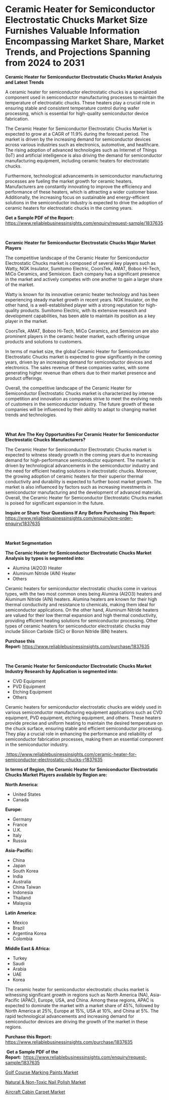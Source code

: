 <p><h1>Ceramic Heater for Semiconductor Electrostatic Chucks Market Size Furnishes Valuable Information Encompassing Market Share, Market Trends, and Projections Spanning from 2024 to 2031</h1></p><p><strong>Ceramic Heater for Semiconductor Electrostatic Chucks Market Analysis and Latest Trends</strong></p>
<p><p>A ceramic heater for semiconductor electrostatic chucks is a specialized component used in semiconductor manufacturing processes to maintain the temperature of electrostatic chucks. These heaters play a crucial role in ensuring stable and consistent temperature control during wafer processing, which is essential for high-quality semiconductor device fabrication.</p><p>The Ceramic Heater for Semiconductor Electrostatic Chucks Market is expected to grow at a CAGR of 11.9% during the forecast period. The market is driven by the increasing demand for semiconductor devices across various industries such as electronics, automotive, and healthcare. The rising adoption of advanced technologies such as Internet of Things (IoT) and artificial intelligence is also driving the demand for semiconductor manufacturing equipment, including ceramic heaters for electrostatic chucks.</p><p>Furthermore, technological advancements in semiconductor manufacturing processes are fueling the market growth for ceramic heaters. Manufacturers are constantly innovating to improve the efficiency and performance of these heaters, which is attracting a wider customer base. Additionally, the increasing focus on sustainable and energy-efficient solutions in the semiconductor industry is expected to drive the adoption of ceramic heaters for electrostatic chucks in the coming years.</p></p>
<p><strong>Get a Sample PDF of the Report:&nbsp;</strong> <a href="https://www.reliablebusinessinsights.com/enquiry/request-sample/1837635">https://www.reliablebusinessinsights.com/enquiry/request-sample/1837635</a></p>
<p>&nbsp;</p>
<p><strong>Ceramic Heater for Semiconductor Electrostatic Chucks Major Market Players</strong></p>
<p><p>The competitive landscape of the Ceramic Heater for Semiconductor Electrostatic Chucks market is composed of several key players such as Watty, NGK Insulator, Sumitomo Electric, CoorsTek, AMAT, Boboo Hi-Tech, MiCo Ceramics, and Semixicon. Each company has a significant presence in the market and actively competes with one another to gain a larger share of the market.</p><p>Watty is known for its innovative ceramic heater technology and has been experiencing steady market growth in recent years. NGK Insulator, on the other hand, is a well-established player with a strong reputation for high-quality products. Sumitomo Electric, with its extensive research and development capabilities, has been able to maintain its position as a key player in the market.</p><p>CoorsTek, AMAT, Boboo Hi-Tech, MiCo Ceramics, and Semixicon are also prominent players in the ceramic heater market, each offering unique products and solutions to customers.</p><p>In terms of market size, the global Ceramic Heater for Semiconductor Electrostatic Chucks market is expected to grow significantly in the coming years, driven by an increasing demand for semiconductor devices and electronics. The sales revenue of these companies varies, with some generating higher revenue than others due to their market presence and product offerings.</p><p>Overall, the competitive landscape of the Ceramic Heater for Semiconductor Electrostatic Chucks market is characterized by intense competition and innovation as companies strive to meet the evolving needs of customers in the semiconductor industry. The future growth of these companies will be influenced by their ability to adapt to changing market trends and technologies.</p></p>
<p>&nbsp;</p>
<p><strong>What Are The Key Opportunities For Ceramic Heater for Semiconductor Electrostatic Chucks Manufacturers?</strong></p>
<p><p>The Ceramic Heater for Semiconductor Electrostatic Chucks market is expected to witness steady growth in the coming years due to increasing demand for high-performance semiconductor equipment. The market is driven by technological advancements in the semiconductor industry and the need for efficient heating solutions in electrostatic chucks. Moreover, the growing adoption of ceramic heaters for their superior thermal conductivity and durability is expected to further boost market growth. The market is also influenced by factors such as increasing investments in semiconductor manufacturing and the development of advanced materials. Overall, the Ceramic Heater for Semiconductor Electrostatic Chucks market is poised for significant expansion in the future.</p></p>
<p><strong>Inquire or Share Your Questions If Any Before Purchasing This Report:</strong> <a href="https://www.reliablebusinessinsights.com/enquiry/pre-order-enquiry/1837635">https://www.reliablebusinessinsights.com/enquiry/pre-order-enquiry/1837635</a></p>
<p>&nbsp;</p>
<p><strong>Market Segmentation</strong></p>
<p><strong>The Ceramic Heater for Semiconductor Electrostatic Chucks Market Analysis by types is segmented into:</strong></p>
<p><ul><li>Alumina (Al2O3) Heater</li><li>Aluminum Nitride (AlN) Heater</li><li>Others</li></ul></p>
<p><p>Ceramic heaters for semiconductor electrostatic chucks come in various types, with the two most common ones being Alumina (Al2O3) heaters and Aluminum Nitride (AlN) heaters. Alumina heaters are known for their high thermal conductivity and resistance to chemicals, making them ideal for semiconductor applications. On the other hand, Aluminum Nitride heaters are valued for their low thermal expansion and high thermal conductivity, providing efficient heating solutions for semiconductor processing. Other types of ceramic heaters for semiconductor electrostatic chucks may include Silicon Carbide (SiC) or Boron Nitride (BN) heaters.</p></p>
<p><strong>Purchase this Report:&nbsp;</strong><a href="https://www.reliablebusinessinsights.com/purchase/1837635">https://www.reliablebusinessinsights.com/purchase/1837635</a></p>
<p>&nbsp;</p>
<p><strong>The Ceramic Heater for Semiconductor Electrostatic Chucks Market Industry Research by Application is segmented into:</strong></p>
<p><ul><li>CVD Equipment</li><li>PVD Equipment</li><li>Etching Equipment</li><li>Others</li></ul></p>
<p><p>Ceramic heaters for semiconductor electrostatic chucks are widely used in various semiconductor manufacturing equipment applications such as CVD equipment, PVD equipment, etching equipment, and others. These heaters provide precise and uniform heating to maintain the desired temperature on the chuck surface, ensuring stable and efficient semiconductor processing. They play a crucial role in enhancing the performance and reliability of semiconductor fabrication processes, making them an essential component in the semiconductor industry.</p></p>
<p><a href="https://www.reliablebusinessinsights.com/ceramic-heater-for-semiconductor-electrostatic-chucks-r1837635">&nbsp;https://www.reliablebusinessinsights.com/ceramic-heater-for-semiconductor-electrostatic-chucks-r1837635</a></p>
<p><strong>In terms of Region, the Ceramic Heater for Semiconductor Electrostatic Chucks Market Players available by Region are:</strong></p>
<p>
    <p> <strong> North America: </strong>
        <ul>
            <li>United States</li>
            <li>Canada</li>
        </ul>
        </p> 
    <p> <strong> Europe: </strong>
        <ul>
            <li>Germany</li>
            <li>France</li>
            <li>U.K.</li>
            <li>Italy</li>
            <li>Russia</li>
        </ul>
        </p> 
    <p> <strong> Asia-Pacific: </strong>
        <ul>
            <li>China</li>
            <li>Japan</li>
            <li>South Korea</li>
            <li>India</li>
            <li>Australia</li>
            <li>China Taiwan</li>
            <li>Indonesia</li>
            <li>Thailand</li>
            <li>Malaysia</li>
        </ul>
        </p> 
    <p> <strong> Latin America: </strong>
        <ul>
            <li>Mexico</li>
            <li>Brazil</li>
            <li>Argentina Korea</li>
            <li>Colombia</li>
        </ul>
        </p> 
    <p> <strong> Middle East & Africa: </strong>
        <ul>
            <li>Turkey</li>
            <li>Saudi</li>
            <li>Arabia</li>
            <li>UAE</li>
            <li>Korea</li>
        </ul>
    </p>
    </p>
<p><p>The ceramic heater for semiconductor electrostatic chucks market is witnessing significant growth in regions such as North America (NA), Asia-Pacific (APAC), Europe, USA, and China. Among these regions, APAC is expected to dominate the market with a market share of 45%, followed by North America at 25%, Europe at 15%, USA at 10%, and China at 5%. The rapid technological advancements and increasing demand for semiconductor devices are driving the growth of the market in these regions.</p></p>
<p><strong>Purchase this Report: </strong><a href="https://www.reliablebusinessinsights.com/purchase/1837635">https://www.reliablebusinessinsights.com/purchase/1837635</a></p>
<p>&nbsp;<strong>Get a Sample PDF of the Report:&nbsp;&nbsp;</strong><a href="https://www.reliablebusinessinsights.com/enquiry/request-sample/1837635">https://www.reliablebusinessinsights.com/enquiry/request-sample/1837635</a></p>
<p><strong></strong></p>
<p><p><a href="https://github.com/AKSHATREPORTPRIME/Market-Research-Report-List-5/blob/main/golf-course-marking-paints-market.md">Golf Course Marking Paints Market</a></p><p><a href="https://github.com/indrystar/Market-Research-Report-List-4/blob/main/natural-non-toxic-nail-polish-market.md">Natural & Non-Toxic Nail Polish Market</a></p><p><a href="https://github.com/hdicirhd4/Market-Research-Report-List-1/blob/main/aircraft-cabin-carpet-market.md">Aircraft Cabin Carpet Market</a></p></p>